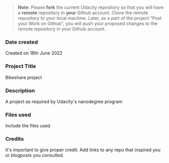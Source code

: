 >**Note**: Please **fork** the current Udacity repository so that you will have a **remote** repository in **your** Github account. Clone the remote repository to your local machine. Later, as a part of the project "Post your Work on Github", you will push your proposed changes to the remote repository in your Github account.

### Date created
Created on 18th June 2022

### Project Title
Bikeshare project

### Description
A project as required by Udacity's nanodegree program

### Files used
Include the files used

### Credits
It's important to give proper credit. Add links to any repo that inspired you or blogposts you consulted.
